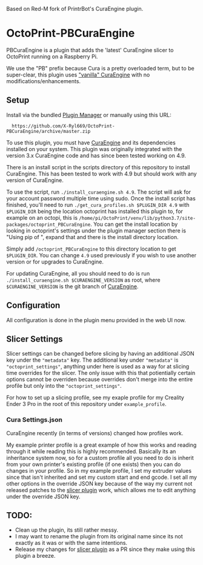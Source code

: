 Based on Red-M fork of PrintrBot's CuraEngine plugin.

# OctoPrint-PBCuraEngine

PBCuraEngine is a plugin that adds the 'latest' CuraEngine slicer to
OctoPrint running on a Raspberry Pi.

We use the "PB" prefix because Cura is a pretty overloaded term, but
to be super-clear, this plugin uses ["vanilla" CuraEngine](https://github.com/Ultimaker/CuraEngine) with no modifications/enhancements.

## Setup

Install via the bundled [Plugin Manager](https://github.com/foosel/OctoPrint/wiki/Plugin:-Plugin-Manager)
or manually using this URL:

      https://github.com/X-Ryl669/OctoPrint-PBCuraEngine/archive/master.zip

To use this plugin, you must have [CuraEngine](https://github.com/Ultimaker/CuraEngine/blob/master/README.md)
and its dependencies installed on your system. This plugin was
originally integrated with the version 3.x CuraEngine code and has since been tested working on 4.9.

There is an install script in the scripts directory of this repository to install CuraEngine.
This has been tested to work with 4.9 but should work with any version of CuraEngine.

To use the script, run `./install_curaengine.sh 4.9`. The script will ask for your account password multiple time using sudo.
Once the install script has finished, you'll need to run `./get_cura_profiles.sh $PLUGIN_DIR 4.9` with `$PLUGIN_DIR`
being the location octoprint has installed this plugin to,
for example on an octopi, this is `/home/pi/OctoPrint/venv/lib/python3.7/site-packages/octoprint_PBCuraEngine`.
You can get the install location by looking in octoprint's settings under the
plugin manager section there is "Using pip of <blah>", expand that and there is the install directory location.

Simply add `/octoprint_PBCuraEngine` to this directory location to get `$PLUGIN_DIR`.
You can change `4.9` used previously if you wish to use another version or for upgrades to CuraEngine.

For updating CuraEngine, all you should need to do is run `./install_curaengine.sh $CURAENGINE_VERSION` as root, where `$CURAENGINE_VERSION` is the git branch of [CuraEngine](https://github.com/Ultimaker/CuraEngine).

## Configuration

All configuration is done in the plugin menu provided in the web UI now.

## Slicer Settings

Slicer settings can be changed before slicing by having an additional JSON key under the `"metadata"` key.
The additional key under `"metadata"` is `"octoprint_settings"`, anything under here is used as a way for at slicing time overrides for the slicer.
The only issue with this that potientially certain options cannot be overriden because overrides don't merge
into the entire profile but only into the `"octoprint_settings"`.

For how to set up a slicing profile, see my exaple profile for my Creality Ender 3 Pro in the root of this repository under `example_profile`.

### Cura Settings.json

CuraEngine recently (in terms of versions) changed how profiles work.

My example printer profile is a great example of how this works and reading through it while reading this is highly recommended.
Basically its an inheritance system now, so for a custom profile all you need to do is
inherit from your own printer's existing profile (if one exists) then you can do changes in your profile.
So in my example profile, I set my extruder values since that isn't inherited and set my custom start and end gcode.
I set all my other options in the override JSON key because of the way my current not released patches to the
[slicer plugin](https://github.com/kennethjiang/OctoPrint-Slicer) work, which allows me to edit anything under the override JSON key.


## TODO:
- Clean up the plugin, its still rather messy.
- I may want to rename the plugin from its original name since its not exactly as it was or with the same intentions.
- Release my changes for [slicer plugin](https://github.com/kennethjiang/OctoPrint-Slicer) as a PR since they make using this plugin a breeze.

